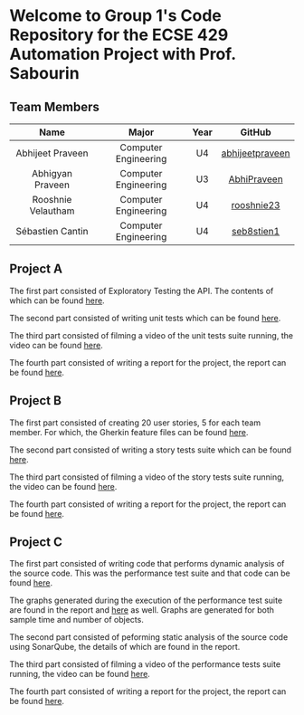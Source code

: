 # Welcome to Group 1's Code Repository for the ECSE 429 Automation Project with Prof. Sabourin

## Team Members 
| Name| Major| Year |GitHub|
| :---: |:---:|:---:| :---:|
|Abhijeet Praveen | Computer Engineering| U4 | [abhijeetpraveen](https://github.com/abhijeetpraveen)|
|Abhigyan Praveen | Computer Engineering| U3|[AbhiPraveen](https://github.com/AbhiPraveen)|
|Rooshnie Velautham | Computer Engineering| U4|[rooshnie23](https://github.com/rooshnie23)|
|Sébastien Cantin    | Computer Engineering | U4 |[seb8stien1](https://github.com/seb8stien1)|

## Project A

The first part consisted of Exploratory Testing the API. The contents of which can be found [here](https://github.com/seb8stien1/ECSE429-A1/tree/main/Exploratory%20Testing).

The second part consisted of writing unit tests which can be found [here](https://github.com/seb8stien1/ECSE429/tree/main/src/test/java/tests/unitTests).

The third part consisted of filming a video of the unit tests suite running, the video can be found [here](https://www.youtube.com/watch?v=Bm5irLbheT8&ab_channel=RooshnieVelautham).

The fourth part consisted of writing a report for the project, the report can be found [here](https://github.com/seb8stien1/ECSE429-A1/blob/main/Project%20A%20Report.pdf).

## Project B

The first part consisted of creating 20 user stories, 5 for each team member. For which, the Gherkin feature files can be found [here](https://github.com/seb8stien1/ECSE429/tree/main/src/test/resources).

The second part consisted of writing a story tests suite which can be found [here](https://github.com/seb8stien1/ECSE429/tree/main/src/test/java/tests/features).

The third part consisted of filming a video of the story tests suite running, the video can be found [here](https://www.youtube.com/watch?v=0Fwq0cPXK_Q).

The fourth part consisted of writing a report for the project, the report can be found [here](https://github.com/seb8stien1/ECSE429/blob/main/Project%20B%20Report.pdf).

## Project C

The first part consisted of writing code that performs dynamic analysis of the source code. This was the performance test suite and that code can be found [here](https://github.com/seb8stien1/ECSE429/tree/main/src/test/java/tests/performance).

The graphs generated during the execution of the performance test suite are found in the report and [here](https://github.com/seb8stien1/ECSE429/tree/main/src/test/java/tests/performance/graphs) as well. Graphs are generated for both sample time and number of objects.

The second part consisted of peforming static analysis of the source code using SonarQube, the details of which are found in the report.

The third part consisted of filming a video of the performance tests suite running, the video can be found [here](https://www.youtube.com/watch?v=_W9NNCbi_TA).

The fourth part consisted of writing a report for the project, the report can be found [here](https://github.com/seb8stien1/ECSE429/blob/main/Project%20C%20Report.pdf).

